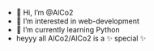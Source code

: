 - 👋 Hi, I’m @AlCo2
- 👀 I’m interested in web-development
- 🌱 I’m currently learning Python
- heyyy all
AlCo2/AlCo2 is a ✨ special ✨
